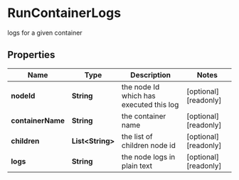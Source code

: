 

# RunContainerLogs

logs for a given container

## Properties

Name | Type | Description | Notes
------------ | ------------- | ------------- | -------------
**nodeId** | **String** | the node Id which has executed this log |  [optional] [readonly]
**containerName** | **String** | the container name |  [optional] [readonly]
**children** | **List&lt;String&gt;** | the list of children node id |  [optional] [readonly]
**logs** | **String** | the node logs in plain text |  [optional] [readonly]



